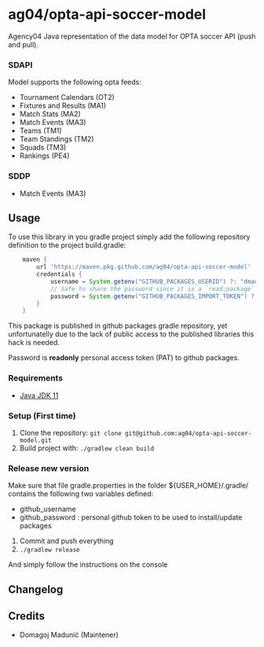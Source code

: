 # ag04/opta-api-soccer-model

Agency04 Java representation of the data model for OPTA soccer API (push and pull).

### SDAPI
Model supports the following opta feeds:

* Tournament Calendars (OT2)
* Fixtures and Results (MA1)
* Match Stats (MA2)
* Match Events (MA3)
* Teams (TM1)
* Team Standings (TM2)
* Squads (TM3)
* Rankings (PE4)

### SDDP

* Match Events (MA3)


## Usage

To use this library in you gradle project simply add the following repository definition to the project build.gradle:

```groovy
    maven {
        url 'https://maven.pkg.github.com/ag04/opta-api-soccer-model'
        credentials {
            username = System.getenv("GITHUB_PACKAGES_USERID") ?: "dmadunic"
            // Safe to share the password since it is a `read:package` scoped token.
            password = System.getenv("GITHUB_PACKAGES_IMPORT_TOKEN") ?: "put_read_only_token_here"
        }
    }
```

This package is published in github packages gradle repository, yet unfortunatelly due to the lack of public access to the published libraries this hack is needed.

Password is **readonly** personal access token (PAT) to github packages.


### Requirements
* [Java JDK 11](http://www.oracle.com/technetwork/java/javase/downloads/index.html)

### Setup (First time)
1. Clone the repository: `git clone git@github.com:ag04/opta-api-soccer-model.git`
4. Build project with: `./gradlew clean build `

### Release new version
Make sure that file gradle.properties in the folder ${USER_HOME}/.gradle/ contains the following two variables defined:

* github_username
* github_password : personal github token to be used to install/update packages

1) Commit and push everything
2) `./gradlew release`

And simply follow the instructions on the console

## Changelog

## Credits
* Domagoj Madunić (Maintener)
